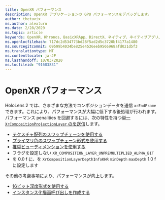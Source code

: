 ```yaml
---
title: OpenXR パフォーマンス
description: OpenXR アプリケーションの GPU パフォーマンスをデバッグします。
author: thetuvix
ms.author: alexturn
ms.date: 2/28/2020
ms.topic: article
keywords: OpenXR、Khronos、BasicXRApp、DirectX、ネイティブ、ネイティブアプリ、カスタムエンジン、ミドルウェア、パフォーマンス、最適化、GPU デバッグ、RenderDoc、PIX
ms.openlocfilehash: 717dc2d534773bd28f5ad2d5c3720bf4177a1480
ms.sourcegitcommit: 09599b4034be825e4536eeb9566968afd021d5f3
ms.translationtype: MT
ms.contentlocale: ja-JP
ms.lasthandoff: 10/03/2020
ms.locfileid: "91683831"
---
```

# <a name="openxr-performance"></a>OpenXR パフォーマンス

HoloLens 2 では、さまざまな方法でコンポジションデータを送信 `xrEndFrame` できます。これにより、パフォーマンスが大幅に低下する後処理が行われます。
パフォーマンス penalities を回避するには、次の特性を持つ[単一 `XrCompositionProjectionLayer` のを送信](openxr-best-practices.md#use-a-single-projection-layer)します。
* [テクスチャ配列のスワップチェーンを使用する](openxr-best-practices.md#render-with-texture-array-and-vprt)
* [プライマリ色のスワップチェーン形式を使用する](openxr-best-practices.md#select-a-swapchain-format)
* [推奨ビューディメンションを使用する](openxr-best-practices.md#render-with-recommended-rendering-parameters-and-frame-timing)
* フラグを設定しない `XR_COMPOSITION_LAYER_UNPREMULTIPLIED_ALPHA_BIT`
* を 0.0 f に、を `XrCompositionLayerDepthInfoKHR` `minDepth` `maxDepth` 1.0 f に設定します

その他の考慮事項により、パフォーマンスが向上します。
* [16ビット深度形式を使用する](openxr-best-practices.md#choose-a-reasonable-depth-range)
* [インスタンス化描画呼び出しを作成する](openxr-best-practices.md#render-with-texture-array-and-vprt)
